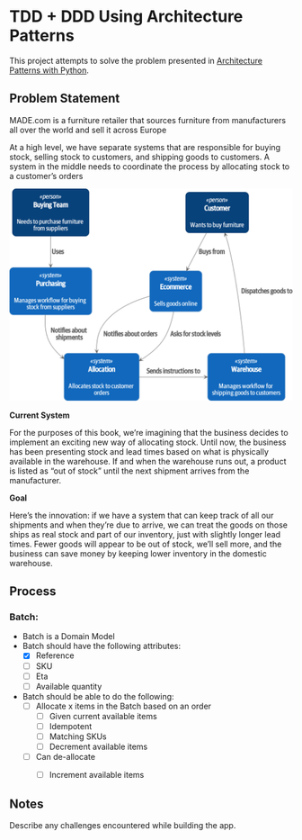 # TDD + DDD Using Architecture Patterns 

This project attempts to solve the problem presented in [Architecture Patterns with Python](https://learning.oreilly.com/library/view/architecture-patterns-with/9781492052197/).

## Problem Statement 

MADE.com is a furniture retailer that sources furniture from manufacturers all over the world and sell it across Europe  

At a high level, we have separate systems that are responsible for buying stock, selling stock to customers, and shipping goods to customers. A system in the middle needs to coordinate the process by allocating stock to a customer’s orders

![img](./docs/img/img1.png)

**Current System** 

For the purposes of this book, we’re imagining that the business decides to implement an exciting new way of allocating stock. Until now, the business has been presenting stock and lead times based on what is physically available in the warehouse. If and when the warehouse runs out, a product is listed as “out of stock” until the next shipment arrives from the manufacturer.

**Goal** 

Here’s the innovation: if we have a system that can keep track of all our shipments and when they’re due to arrive, we can treat the goods on those ships as real stock and part of our inventory, just with slightly longer lead times. Fewer goods will appear to be out of stock, we’ll sell more, and the business can save money by keeping lower inventory in the domestic warehouse.



## Process


### Batch: 
    
* Batch is a Domain  Model 
* Batch should have the following  attributes: 
    - [x] Reference 
    - [ ] SKU
    - [ ] Eta 
    - [ ] Available quantity 
* Batch should be able to do the following:
    - [ ] Allocate x items in the Batch based on an order 
        - [ ] Given current available items 
        - [ ] Idempotent 
        - [ ] Matching SKUs 
        - [ ] Decrement available items 
    - [ ] Can de-allocate 
        - [ ] Increment available items 



## Notes

Describe any challenges encountered while building the app.
